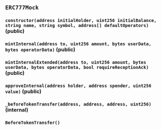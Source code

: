## `ERC777Mock`






### `constructor(address initialHolder, uint256 initialBalance, string name, string symbol, address[] defaultOperators)` (public)





### `mintInternal(address to, uint256 amount, bytes userData, bytes operatorData)` (public)





### `mintInternalExtended(address to, uint256 amount, bytes userData, bytes operatorData, bool requireReceptionAck)` (public)





### `approveInternal(address holder, address spender, uint256 value)` (public)





### `_beforeTokenTransfer(address, address, address, uint256)` (internal)






### `BeforeTokenTransfer()`







